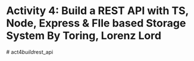 # Activity 4: Build a REST API with TS, Node, Express & FIle based Storage System By Toring, Lorenz Lord
#   a c t 4 _ b u i l d _ r e s t _ a p i  
 